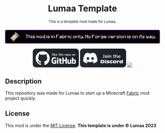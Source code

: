 <!--
By default, the mod template is under the MIT License by default,
you can change it as you want.
-->

<center><div align="center">

# Lumaa Template
<sup>This is a template mod made for Lumaa.</sup>

<!-- Put a showcase image if you can/want -->

<img src="https://raw.githubusercontent.com/lumaa-dev/lumaa-dev/main/assets/fabric-banner.png" width=600>

<a href="https://github.com/lumaa-dev/LumaaTemplate"><img src="https://raw.githubusercontent.com/lumaa-dev/art/main/badges/star_github.png" width=150></a>
<a href="https://discord.gg/Rqpn3C7yR5"><img src="https://raw.githubusercontent.com/lumaa-dev/art/main/badges/support_discord.png" width=150></a>
<a href="https://docs.google.com/spreadsheets/d/1zrBJshX48qSnxicYFW-AIy_CmrKOT0d91QpU24vDvdQ/edit?usp=sharing"><img src="https://raw.githubusercontent.com/lumaa-dev/art/main/badges/modrinth_stats.png" width=150></a>

</div></center>

## Description

This repository was made for Lumaa to start up a Minecraft [Fabric](https://fabricmc.net) mod project quickly.

## License
This mod is under the [MIT License](/LICENSE).
**This template is under © Lumaa 2023**
